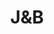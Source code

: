 ---
title: 'J&B'
description: 'Lorem ipsum dolor sit amet consectetur adipisicing elit. Obcaecati sint cumque voluptatem cupiditate odit corporis.'
price: 29
---